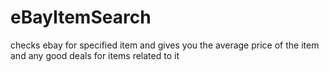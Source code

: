 # eBayItemSearch

checks ebay for specified item and gives you the average price of the item and any good deals for items related to it

